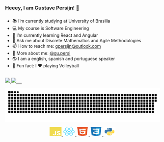 ### Heeey, I am Gustave Persijn! 👋
###

- :books:	I’m currently studying at University of Brasilia   
- :computer: My course is Software Engineering 
- 🌱 I’m currently learning React and Angular                                          
- 💬 Ask me about Discrete Mathematics and Agile Methodologies 
- 📫 How to reach me: gpersijn@outlook.com                             
- :camera_flash: More about me:  <a href="https://www.instagram.com/gu.persi/">@gu.persi</a> 
- :earth_americas: I am a english, spanish and portuguese speaker 
- :volleyball: Fun fact: I :hearts: playing Volleyball 
 
<br>
<div>
  <a href="https://github.com/gpersijn">
  <img height="150em" src="https://github-readme-stats.vercel.app/api?username=gpersijn&show_icons=true&theme=dark&include_all_commits=true&count_private=true"/>
  <img height="150em" display=inline-block src="https://github-readme-stats.vercel.app/api/top-langs/?username=gpersijn&layout=compact&langs_count=7&theme=dark"/>
  &emsp;<img id="img-pc2" width="100em" src="https://media.giphy.com/media/jpbqqToAod3Ex7fbkn/giphy.gif?cid=ecf05e47dvbbnjq5gwotygasxyek4jseia0jzd87k2kln1x5&rid=giphy.gif&ct=s" alt="">
</div> 
  
![Snake animation](https://github.com/gpersijn/gpersijn/blob/output/github-contribution-grid-snake.svg)

<p align="center"> 
  <img  height="30" width="40" src="https://raw.githubusercontent.com/devicons/devicon/master/icons/javascript/javascript-plain.svg">
  <img  height="30" width="40" src="https://raw.githubusercontent.com/devicons/devicon/master/icons/react/react-original.svg">
  <img  height="30" width="40" src="https://raw.githubusercontent.com/devicons/devicon/master/icons/html5/html5-original.svg">
  <img  height="30" width="40" src="https://raw.githubusercontent.com/devicons/devicon/master/icons/css3/css3-original.svg">
  <img  height="30" width="40" src="https://raw.githubusercontent.com/devicons/devicon/master/icons/python/python-original.svg">
</p>
